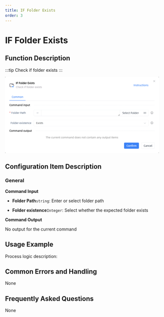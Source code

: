 ```yaml
---
title: IF Folder Exists
order: 3
---
```


# IF Folder Exists

## Function Description

:::tip 
Check if folder exists
:::

![IF Folder Exists](../../assets/IF%20Folder%20Exists_command.png)

## Configuration Item Description

### General

**Command Input**

- **Folder Path**`string`: Enter or select folder path

- **Folder existence**`Integer`: Select whether the expected folder exists


**Command Output**

No output for the current command

## Usage Example

Process logic description:

## Common Errors and Handling

None

## Frequently Asked Questions

None


